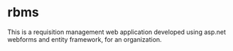 # rbms
This is a requisition management web application developed using asp.net webforms and entity framework, for an organization.
